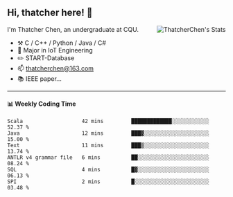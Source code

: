 ## Hi, thatcher here! :wave:

<img align="right" src="https://github-readme-stats.vercel.app/api?username=thatcherchen&title_color=333&text_color=777" alt="ThatcherChen's Stats" >

I'm Thatcher Chen, an undergraduate at CQU.

- :hammer_and_pick:  C / C++ / Python / Java / C# 
- :seedling:  Major in IoT Engineering
- :pencil2: START-Database
- :mailbox: thatcherchen@163.com
- :books: IEEE paper...

---

#### :bar_chart: Weekly Coding Time

<!--START_SECTION:waka-->

```text
Scala                   42 mins         █████████████░░░░░░░░░░░░   52.37 %
Java                    12 mins         ███▓░░░░░░░░░░░░░░░░░░░░░   15.00 %
Text                    11 mins         ███▒░░░░░░░░░░░░░░░░░░░░░   13.74 %
ANTLR v4 grammar file   6 mins          ██░░░░░░░░░░░░░░░░░░░░░░░   08.24 %
SQL                     4 mins          █▓░░░░░░░░░░░░░░░░░░░░░░░   06.13 %
SPI                     2 mins          █░░░░░░░░░░░░░░░░░░░░░░░░   03.48 %
```

<!--END_SECTION:waka-->
